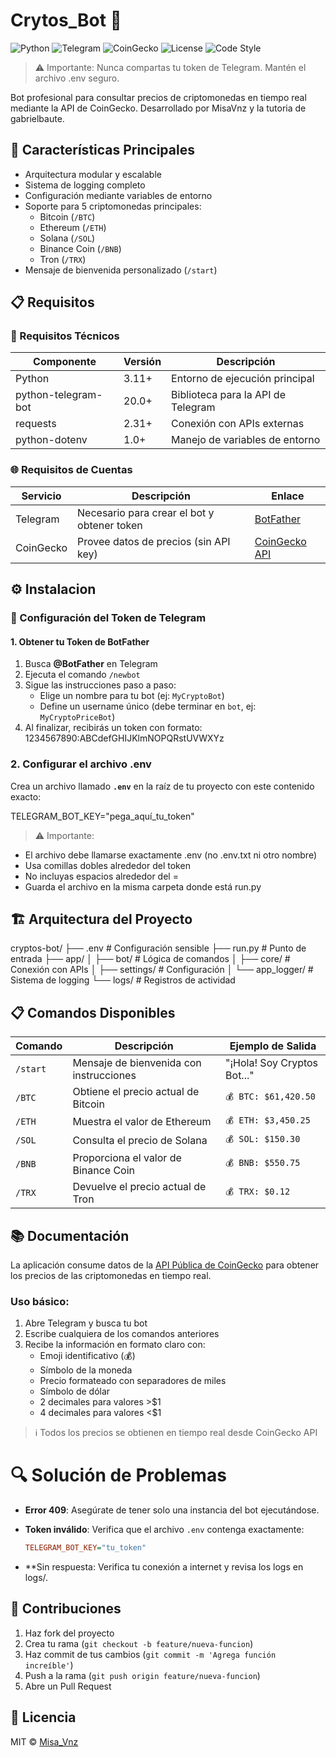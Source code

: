 # Crytos_Bot 🤖

![Python](https://img.shields.io/badge/Python-3.11%252B-blue?logo=python&logoColor=white)
![Telegram](https://img.shields.io/badge/Telegram-Bot-26A5E4?logo=telegram)
![CoinGecko](https://img.shields.io/badge/CoinGecko-API-yellow)
![License](https://img.shields.io/badge/License-MIT-green.svg)
![Code Style](https://img.shields.io/badge/code%2520style-black-000000.svg)

> ⚠️  Importante: Nunca compartas tu token de Telegram. Mantén el archivo .env seguro.

Bot profesional para consultar precios de criptomonedas en tiempo real mediante la API de CoinGecko. Desarrollado por MisaVnz y la tutoria de gabrielbaute.

## 🌟 Características Principales
- Arquitectura modular y escalable
- Sistema de logging completo
- Configuración mediante variables de entorno
- Soporte para 5 criptomonedas principales:
  - Bitcoin (`/BTC`)
  - Ethereum (`/ETH`)
  - Solana (`/SOL`)
  - Binance Coin (`/BNB`)
  - Tron (`/TRX`)
- Mensaje de bienvenida personalizado (`/start`)

## 📋 Requisitos

### 🔧 Requisitos Técnicos

| Componente           | Versión    | Descripción                          |
|----------------------|------------|--------------------------------------|
| Python               | 3.11+      | Entorno de ejecución principal       |
| python-telegram-bot  | 20.0+      | Biblioteca para la API de Telegram   |
| requests             | 2.31+      | Conexión con APIs externas           |
| python-dotenv        | 1.0+       | Manejo de variables de entorno       |

### 🌐 Requisitos de Cuentas

| Servicio  | Descripción                                  | Enlace                      |
|-----------|----------------------------------------------|-----------------------------|
| Telegram  | Necesario para crear el bot y obtener token  | [BotFather](https://t.me/BotFather) |
| CoinGecko | Provee datos de precios (sin API key)        | [CoinGecko API](https://www.coingecko.com/en/api) |

## ⚙️ Instalacion

### 🔑 Configuración del Token de Telegram

#### 1. Obtener tu Token de BotFather
1. Busca **@BotFather** en Telegram
2. Ejecuta el comando `/newbot`
3. Sigue las instrucciones paso a paso:
   - Elige un nombre para tu bot (ej: `MyCryptoBot`)
   - Define un username único (debe terminar en `bot`, ej: `MyCryptoPriceBot`)
4. Al finalizar, recibirás un token con formato: 1234567890:ABCdefGHIJKlmNOPQRstUVWXYz

### 2. Configurar el archivo .env
Crea un archivo llamado **`.env`** en la raíz de tu proyecto con este contenido exacto:

TELEGRAM_BOT_KEY="pega_aquí_tu_token"

> ⚠️  Importante:

  - El archivo debe llamarse exactamente .env (no .env.txt ni otro nombre)
  - Usa comillas dobles alrededor del token
  - No incluyas espacios alrededor del =
  - Guarda el archivo en la misma carpeta donde está run.py

## 🏗️ Arquitectura del Proyecto

cryptos-bot/
├── .env # Configuración sensible
├── run.py # Punto de entrada
├── app/
│ ├── bot/ # Lógica de comandos
│ ├── core/ # Conexión con APIs
│ ├── settings/ # Configuración
│ └── app_logger/ # Sistema de logging
└── logs/ # Registros de actividad

## 📋 Comandos Disponibles

| Comando | Descripción | Ejemplo de Salida |
|---------|-------------|-------------------|
| `/start` | Mensaje de bienvenida con instrucciones | "¡Hola! Soy Cryptos Bot..." |
| `/BTC`   | Obtiene el precio actual de Bitcoin | `💰 BTC: $61,420.50` |
| `/ETH`   | Muestra el valor de Ethereum | `💰 ETH: $3,450.25` |
| `/SOL`   | Consulta el precio de Solana | `💰 SOL: $150.30` |
| `/BNB`   | Proporciona el valor de Binance Coin | `💰 BNB: $550.75` |
| `/TRX`   | Devuelve el precio actual de Tron | `💰 TRX: $0.12` |

## 📚 Documentación

La aplicación consume datos de la [API Pública de CoinGecko](https://www.coingecko.com/en/api/documentation) para obtener los precios de las criptomonedas en tiempo real.

### Uso básico:
1. Abre Telegram y busca tu bot
2. Escribe cualquiera de los comandos anteriores
3. Recibe la información en formato claro con:
   - Emoji identificativo (💰)
   - Símbolo de la moneda
   - Precio formateado con separadores de miles
   - Símbolo de dólar
   - 2 decimales para valores >$1
   - 4 decimales para valores <$1

> ℹ️ Todos los precios se obtienen en tiempo real desde CoinGecko API

# 🔍 Solución de Problemas

- **Error 409**: Asegúrate de tener solo una instancia del bot ejecutándose.
- **Token inválido**: Verifica que el archivo `.env` contenga exactamente:

  ```ini
  TELEGRAM_BOT_KEY="tu_token"

- **Sin respuesta: Verifica tu conexión a internet y revisa los logs en logs/.

## 🤝 Contribuciones
1. Haz fork del proyecto
2. Crea tu rama (`git checkout -b feature/nueva-funcion`)
3. Haz commit de tus cambios (`git commit -m 'Agrega función increíble'`)
4. Push a la rama (`git push origin feature/nueva-funcion`)
5. Abre un Pull Request

## 📄 Licencia

MIT © [Misa_Vnz](https://github.com/MisaVnz)
